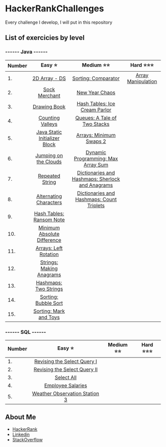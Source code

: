 # HackerRankChallenges

Every challenge I develop, I will put in this repository

## List of exercicies by level

### ------ Java ------

| Number | Easy ⭐ | Medium ⭐⭐ | Hard ⭐⭐⭐ |
| :--- | :---: | :---: | :---: |
|1. | [2D Array - DS](https://www.hackerrank.com/challenges/2d-array/problem) | [Sorting: Comparator](https://www.hackerrank.com/challenges/ctci-comparator-sorting/problem) | [Array Manipulation](https://www.hackerrank.com/challenges/crush/problem) |
|2. | [Sock Merchant](https://www.hackerrank.com/challenges/sock-merchant/problem) | [New Year Chaos](https://www.hackerrank.com/challenges/new-year-chaos/problem) |
|3. | [Drawing Book](https://www.hackerrank.com/challenges/drawing-book/problem) | [Hash Tables: Ice Cream Parlor](https://www.hackerrank.com/challenges/ctci-ice-cream-parlor/problem) |
|4. | [Counting Valleys](https://www.hackerrank.com/challenges/counting-valleys/problem) | [Queues: A Tale of Two Stacks](https://www.hackerrank.com/challenges/ctci-queue-using-two-stacks/problem) |
|5. | [Java Static Initializer Block](https://www.hackerrank.com/challenges/java-static-initializer-block/problem) | [Arrays: Minimum Swaps 2](https://www.hackerrank.com/challenges/minimum-swaps-2/problem) |
|6. | [Jumping on the Clouds](https://www.hackerrank.com/challenges/jumping-on-the-clouds/problem) | [Dynamic Programming: Max Array Sum](https://www.hackerrank.com/challenges/max-array-sum/problem) |
|7. | [Repeated String](https://www.hackerrank.com/challenges/repeated-string/problem) | [Dictionaries and Hashmaps: Sherlock and Anagrams](https://www.hackerrank.com/challenges/sherlock-and-anagrams/problem) |
|8. | [Alternating Characters](https://www.hackerrank.com/challenges/alternating-characters/problem) | [Dictionaries and Hashmaps: Count Triplets](https://www.hackerrank.com/challenges/count-triplets-1/problem) |
|9. | [Hash Tables: Ransom Note](https://www.hackerrank.com/challenges/ctci-ransom-note/problem)
|10. | [Minimum Absolute Difference](https://www.hackerrank.com/challenges/minimum-absolute-difference-in-an-array/problem)
|11. | [Arrays: Left Rotation](https://www.hackerrank.com/challenges/ctci-array-left-rotation/problem) |
|12. | [Strings: Making Anagrams](https://www.hackerrank.com/challenges/ctci-making-anagrams/problem) |
|13. | [Hashmaps: Two Strings](https://www.hackerrank.com/challenges/two-strings/problem) |
|14. | [Sorting: Bubble Sort](https://www.hackerrank.com/challenges/ctci-bubble-sort/problem) |
|15. | [Sorting: Mark and Toys](https://www.hackerrank.com/challenges/mark-and-toys/problem) |

### ------ SQL ------

| Number | Easy ⭐ | Medium ⭐⭐ | Hard ⭐⭐⭐ |
| :--- | :---: | :---: | :---: |
|1. | [Revising the Select Query I](https://www.hackerrank.com/challenges/revising-the-select-query/problem) |
|2. | [Revising the Select Query II](https://www.hackerrank.com/challenges/revising-the-select-query-2/problem) |
|3. | [Select All](https://www.hackerrank.com/challenges/select-all-sql/problem) |
|4. | [Employee Salaries](https://www.hackerrank.com/challenges/salary-of-employees/problem) |
|5. | [Weather Observation Station 3](https://www.hackerrank.com/challenges/weather-observation-station-3/problem) |

## About Me

* [HackerRank](https://www.hackerrank.com/pedrobragadev)
* [Linkedin](https://www.linkedin.com/in/pedrobragadev/)
* [StackOverflow](https://stackoverflow.com/story/pedrobragadev)
